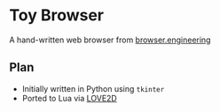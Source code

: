 # Toy Browser

A hand-written web browser from [browser.engineering](https://browser.engineering)

## Plan

- Initially written in Python using `tkinter`
- Ported to Lua via [LOVE2D](https://love2d.org)


